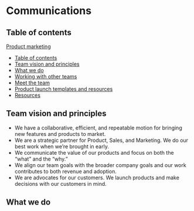# Communications

## Table of contents

[Product marketing](#product-marketing)

- [Table of contents](#table-of-contents)
- [Team vision and principles](#team-vision-and-principles)
- [What we do](#what-we-do)
- [Working with other teams](#working-with-other-teams)
- [Meet the team](#meet-the-team)
- [Product launch templates and resources](#product-launch-templates-and-resources)
- [Resources](#resources)

## Team vision and principles

- We have a collaborative, efficient, and repeatable motion for bringing new features and products to market.
- We are a strategic partner for Product, Sales, and Marketing. We do our best work when we’re brought in early.
- We communicate the value of our products and focus on both the “what” and the “why.”
- We align our team goals with the broader company goals and our work contributes to both revenue and adoption.
- We are advocates for our customers. We launch products and make decisions with our customers in mind.

## What we do
